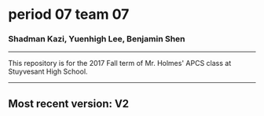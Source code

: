 <h1>period 07 team 07</h1>
<h3>Shadman Kazi, Yuenhigh Lee, Benjamin Shen</h3>
<hr />

<p>This repository is for the 2017 Fall term of Mr. Holmes' APCS class at Stuyvesant High School.</p>

<hr />
<h2>Most recent version: V2</h2>